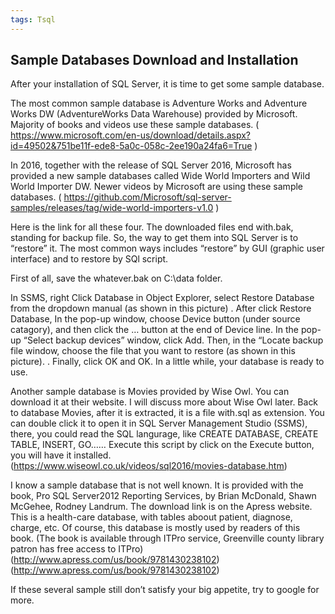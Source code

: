 ```yaml
---
tags: Tsql
---
```



## Sample Databases Download and Installation


After your installation of SQL Server, it is time to get some sample database.

The most common sample database is Adventure Works and Adventure Works DW  (AdventureWorks Data Warehouse) provided by Microsoft. Majority of books and videos use these sample databases.
(  https://www.microsoft.com/en-us/download/details.aspx?id=49502&751be11f-ede8-5a0c-058c-2ee190a24fa6=True   )

In 2016, together with the release of SQL Server 2016, Microsoft has provided a new sample databases called Wide World Importers and Wild World Importer DW. Newer videos by Microsoft are using these sample databases.
( https://github.com/Microsoft/sql-server-samples/releases/tag/wide-world-importers-v1.0  )



Here is the link for all these four. The downloaded files end with.bak, standing for backup file. So, the way to get them into SQL Server is to “restore” it. The most common ways includes “restore” by GUI (graphic user interface) and to restore by SQl script.

First of all, save the whatever.bak on C:\data folder.

In SSMS, right Click Database in Object Explorer, select Restore Database from the dropdown manual  (as shown in this picture)    . After click Restore Database, In the pop-up window, choose Device button (under source catagory), and then click the … button at the end of Device line. In the pop-up “Select backup devices” window, click Add. Then, in the “Locate backup file window, choose the file that you want to restore (as shown in this picture). . Finally, click OK and OK. In a little while, your database is ready to use.

Another sample database is Movies provided by Wise Owl. You can download it at their website. I will discuss more about Wise Owl later. Back to database Movies, after it is extracted, it is a file with.sql as extension. You can double click it to open it in SQL Server Management Studio (SSMS), there, you could read the SQL langurage, like CREATE DATABASE, CREATE TABLE, INSERT, GO…… Execute this script by click on the Execute button, you will have it installed.
(https://www.wiseowl.co.uk/videos/sql2016/movies-database.htm)

I know a sample database that is not well known. It is provided with the book, Pro SQL Server2012 Reporting Services, by Brian McDonald, Shawn McGehee, Rodney Landrum. The download link is on the Apress website. This is a health-care database, with tables aboout patient, diagnose, charge, etc. Of course, this database is mostly used by readers of this book. (The book is available through ITPro service, Greenville county library patron has free access to ITPro)
(http://www.apress.com/us/book/9781430238102)
(http://www.apress.com/us/book/9781430238102)
 

If these several sample still don’t satisfy your big appetite, try to google for more.
